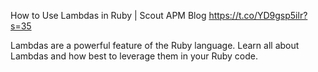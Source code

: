 

How to Use Lambdas in Ruby | Scout APM Blog
https://t.co/YD9gsp5ilr?s=35

Lambdas are a powerful feature of the Ruby language.  Learn all about Lambdas and how best to leverage them in your Ruby code.

